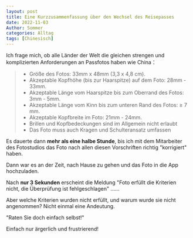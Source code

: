 ```yaml
---
layout: post
title: Eine Kurzzusammenfassung über den Wechsel des Reisepasses
date: 2022-11-03
Author: Sommer
categories: Alltag
tags: [Chinesisch]
---
```


Ich frage mich, ob alle Länder der Welt die gleichen strengen und komplizierten Anforderungen an Passfotos haben wie China：

> - Größe des Fotos: 33mm x 48mm (3,3 x 4,8 cm).
> - Akzeptable Kopfhöhe (bis zur Haarspitze) auf dem Foto: 28mm - 33mm.
> - Akzeptable Länge vom Haarspitze bis zum Oberrand des Fotos: 3mm - 5mm.
> - Akzeptable Länge vom Kinn bis zum unteren Rand des Fotos: ≥ 7 mm.
> - Akzeptable Kopfbreite im Foto: 21mm - 24mm.
> - Brillen und Kopfbedeckungen sind im Allgemein nicht erlaubt
> - Das Foto muss auch Kragen und Schulteransatz umfassen

Es dauerte dann **mehr als eine halbe Stunde**, bis ich mit dem Mitarbeiter des Fotostudios das Foto nach allen diesen Vorschriften richtig "korrigiert" haben.

Dann war es an der Zeit, nach Hause zu gehen und das Foto in die App hochzuladen.

Nach **nur 3 Sekunden** erscheint die Meldung "Foto erfüllt die Kriterien nicht, die Überprüfung ist fehlgeschlagen" ......

Aber welche Kriterien wurden nicht erfüllt, und warum wurde sie nicht angenommen? Nicht einmal eine Andeutung.

"Raten Sie doch einfach selbst!"

Einfach nur ärgerlich und frustrierend!
